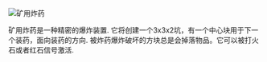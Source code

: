 ![矿用炸药](block:betterwithmods:mining_charge)

矿用炸药是一种精密的爆炸装置. 它将创建一个3x3x2坑，有一个中心块用于下一个装药，面向装药的方向. 被炸药爆炸破坏的方块总是会掉落物品。它可以被打火石或者红石信号激活.
